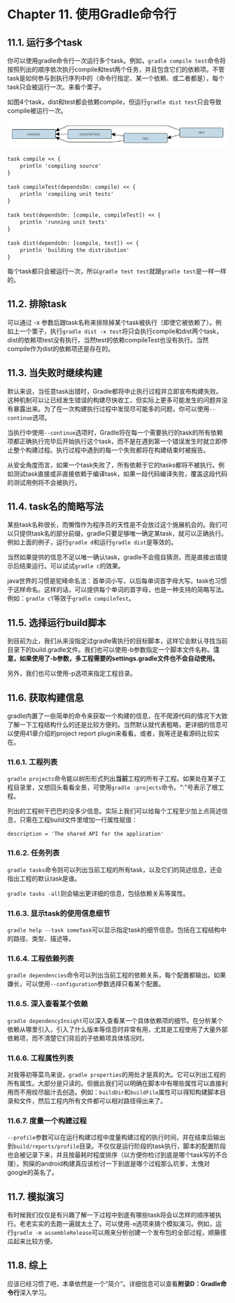 # Chapter 11. 使用Gradle命令行

## 11.1. 运行多个task
你可以使用gradle命令行一次运行多个task。例如，`gradle compile test`命令将按照列出的顺序依次执行compile和test两个任务，并且包含它们的依赖项。不管task是如何参与到执行序列中的（命令行指定、某一个依赖、或二者都是），每个task只会被运行一次。来看个栗子。

如图4个task，dist和test都会依赖compile，但运行`gradle dist test`只会导致compile被运行一次。

![](img/commandLineTutorialTasks.png)

    task compile << {
        println 'compiling source'
    }
    
    task compileTest(dependsOn: compile) << {
        println 'compiling unit tests'
    }
    
    task test(dependsOn: [compile, compileTest]) << {
        println 'running unit tests'
    }
    
    task dist(dependsOn: [compile, test]) << {
        println 'building the distribution'
    }

每个task都只会被运行一次，所以`gradle test test`就跟`gradle test`是一样一样的。

## 11.2. 排除task

可以通过 -x 参数后跟task名称来排除掉某个task被执行（即使它被依赖了）。例如上一个栗子，执行`gradle dist -x test`将只会执行compile和dist两个task，dist的依赖项test没有执行，当然test的依赖compileTest也没有执行。当然compile作为dist的依赖项还是存在的。

## 11.3. 当失败时继续构建

默认来说，当任意task出错时，Gradle都将中止执行过程并立即宣布构建失败。这种机制可以让已经发生错误的构建尽快收工，但实际上更多可能发生的问题并没有暴露出来。为了在一次构建执行过程中发现尽可能多的问题，你可以使用`--continue`选项。

当执行中使用`--continue`选项时，Gradle将在每一个需要执行的task的所有依赖项都正确执行完毕后开始执行这个task，而不是在遇到第一个错误发生时就立即停止整个构建过程。执行过程中遇到的每一个失败都将在构建结束时被报告。

从安全角度而言，如果一个task失败了，所有依赖于它的tasks都将不被执行。例如测试task直接或非直接依赖于编译task，如果一段代码编译失败，覆盖这段代码的测试用例将不会被执行。

## 11.4. task名的简略写法
某些task名称很长，而懒惰作为程序员的天性是不会放过这个施展机会的。我们可以只提供task名的部分前缀，gradle只要足够唯一确定某task，就可以正确执行。例如上面的例子，运行`gradle d`和运行`gradle dist`是等效的。

当然如果提供的信息不足以唯一确认task，gradle不会擅自猜测，而是直接出错提示后结束运行。可以试试`gradle c`的效果。

java世界的习惯是驼峰命名法：首单词小写，以后每单词首字母大写。task也习惯于这样命名。这样的话，可以提供每个单词的首字母，也是一种支持的简略写法。例如：`gradle cT`等效于`gradle compileTest`。

## 11.5. 选择运行build脚本
到目前为止，我们从来没指定过gradle需执行的目标脚本，这样它会默认寻找当前目录下的build.gradle文件。我们也可以使用-b参数指定一个脚本文件名称。**注意，如果使用了-b参数，多工程需要的settings.gradle文件也不会自动使用。**

另外，我们也可以使用-p选项来指定工程目录。

## 11.6. 获取构建信息
gradle内置了一些简单的命令来获取一个构建的信息，在不爬源代码的情况下大致了解一下工程结构什么的还是比较方便的。当然默认就代表粗略，更详细的信息可以使用41章介绍的project report plugin来看看。或者，我等还是看源码比较实在。

### 11.6.1. 工程列表
`gradle projects`命令能以树形形式列出**当前**工程的所有子工程。如果处在某子工程目录里，又想回头看看全景，可使用`gradle :projects`命令。":"号表示了根工程。

列出的工程树干巴巴的没多少信息。实际上我们可以给每个工程至少加上点简述信息，只需在工程build文件里增加一行属性赋值：

    description = 'The shared API for the application'

### 11.6.2. 任务列表
`gradle tasks`命令则可以列出当前工程的所有task，以及它们的简述信息，还会指出工程的默认task是谁。

`gradle tasks -all`则会输出更详细的信息，包括依赖关系等属性。

### 11.6.3. 显示task的使用信息细节
`gradle help --task someTask`可以显示指定task的细节信息。包括在工程结构中的路径、类型、描述等。

### 11.6.4. 工程依赖列表
`gradle dependencies`命令可以列出当前工程的依赖关系，每个配置都输出。如果嫌长，可以使用`--configuration`参数选择只看某个配置。

### 11.6.5. 深入查看某个依赖
`gradle dependencyInsight`可以深入查看某一个具体依赖项的细节。在分析某个依赖从哪里引入，引入了什么版本等信息时非常有用，尤其是工程使用了大量外部依赖项，而不清楚它们背后的子依赖项具体情况时。

### 11.6.6. 工程属性列表
对我等初等菜鸟来说，`gradle properties`的用处才是真的大。它可以列出工程的所有属性。大部分是只读的。但据此我们可以明确在脚本中有哪些属性可以直接利用而不用绞尽脑汁去创造。例如：`buildDir`和`buildFile`属性可以得知构建脚本目录和文件，然后工程内所有文件都可以相对路径得出来了。

### 11.6.7. 度量一个构建过程
`--profile`参数可以在运行构建过程中度量构建过程的执行时间，并在结束后输出到`build/reports/profile`目录。不仅仅是运行阶段的task执行，脚本的配置阶段也会被记录下来，并且按最耗时程度排序（以方便你检讨到底是哪个task写的不合理）。狗屎的android构建真应该检讨一下到底是哪个过程那么坑爹，太愧对google的英名了。

## 11.7. 模拟演习
有时候我们仅仅是有兴趣了解一下过程中到底有哪些task将会以怎样的顺序被执行。老老实实的去跑一遍就太土了。可以使用`-m`选项来搞个模拟演习。例如，运行`gradle -m assembleRelease`可以用来分析创建一个发布包的全部过程，顺藤摸瓜起来比较方便。

## 11.8. 综上
应该已经习惯了吧，本章依然是一个“简介”。详细信息可以查看**附录D：Gradle命令行**深入学习。


























